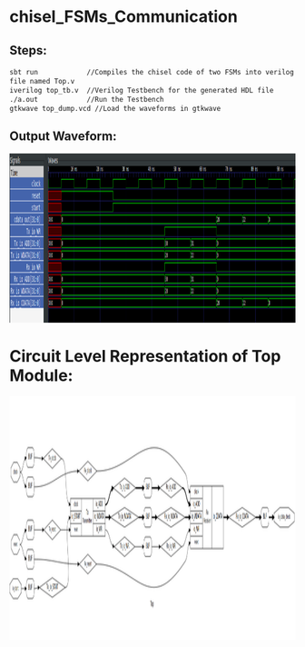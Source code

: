 # chisel_FSMs_Communication

## Steps:
```
sbt run            //Compiles the chisel code of two FSMs into verilog file named Top.v
iverilog top_tb.v  //Verilog Testbench for the generated HDL file
./a.out            //Run the Testbench
gtkwave top_dump.vcd //Load the waveforms in gtkwave
```

## Output Waveform:
  <p align="center">
        <img width="1309" height="298" src="assets/output.png">
  </p>

 # Circuit Level Representation of Top Module:
  <p align="center">
        <img width="1600" height="429" src="assets/circuit.png">
  </p>
